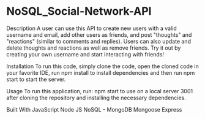 # NoSQL_Social-Network-API

Description
A user can use this API to create new users with a valid username and email, add other users as friends, and post "thoughts" and "reactions" (similar to comments and replies). Users can also update and delete thoughts and reactions as well as remove friends. Try it out by creating your own username and start interacting with friends!

Installation
To run this code, simply clone the code, open the cloned code in your favorite IDE, run npm install to install dependencies and then run npm start to start the server.

Usage
To run this application, run: npm start to use on a local server 3001 after cloning the repository and installing the necessary dependencies.

Built With
JavaScript
Node JS
NoSQL - MongoDB
Mongoose
Express
